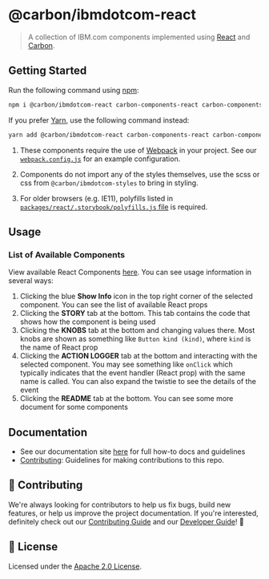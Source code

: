 # @carbon/ibmdotcom-react

> A collection of IBM.com components implemented using
> [React](https://reactjs.org/) and
> [Carbon](https://www.carbondesignsystem.com/).

## Getting Started

Run the following command using [npm](https://www.npmjs.com/):

```bash
npm i @carbon/ibmdotcom-react carbon-components-react carbon-components carbon-icons
```

If you prefer [Yarn](https://yarnpkg.com/en/), use the following command
instead:

```bash
yarn add @carbon/ibmdotcom-react carbon-components-react carbon-components carbon-icons
```

1. These components require the use of [Webpack](https://webpack.js.org/) in
   your project. See our
   [`webpack.config.js`](/packages/react/.storybook/webpack.config.js) for an
   example configuration.

2. Components do not import any of the styles themselves, use the scss or css
   from `@carbon/ibmdotcom-styles` to bring in styling.

3. For older browsers (e.g. IE11), polyfills listed in
   [`packages/react/.storybook/polyfills.js` file](./.storybook/polyfills.js) is
   required.

## Usage

### List of Available Components

View available React Components
[here](https://ibmdotcomlibrary-react.mybluemix.net). You can see usage
information in several ways:

1. Clicking the blue **Show Info** icon in the top right corner of the selected
   component. You can see the list of available React props
2. Clicking the **STORY** tab at the bottom. This tab contains the code that
   shows how the component is being used
3. Clicking the **KNOBS** tab at the bottom and changing values there. Most
   knobs are shown as something like `Button kind (kind)`, where `kind` is the
   name of React prop
4. Clicking the **ACTION LOGGER** tab at the bottom and interacting with the
   selected component. You may see something like `onClick` which typically
   indicates that the event handler (React prop) with the same name is called.
   You can also expand the twistie to see the details of the event
5. Clicking the **README** tab at the bottom. You can see some more document for
   some components

## Documentation

- See our documentation site [here](https://carbonforibm-website.mybluemix.net)
  for full how-to docs and guidelines
- [Contributing](https://github.com/carbon-design-system/ibm-dotcom-library/blob/master/.github/CONTRIBUTING.md):
  Guidelines for making contributions to this repo.

## 🙌 Contributing

We're always looking for contributors to help us fix bugs, build new features,
or help us improve the project documentation. If you're interested, definitely
check out our
[Contributing Guide](https://github.com/carbon-design-system/ibm-dotcom-library/blob/master/.github/CONTRIBUTING.md)
and our
[Developer Guide](https://github.com/carbon-design-system/ibm-dotcom-library/blob/master/docs/developing.md)!
👀

## 📝 License

Licensed under the
[Apache 2.0 License](https://github.com/carbon-design-system/ibm-dotcom-library/blob/master/LICENSE).
